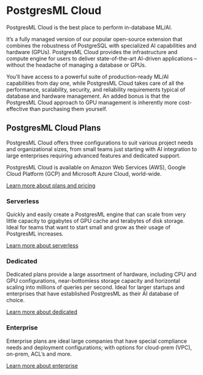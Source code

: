 # PostgresML Cloud 

PostgresML Cloud is the best place to perform in-database ML/AI. 

It’s a fully managed version of our popular open-source extension that combines the robustness of PostgreSQL with specialized AI capabilities and hardware (GPUs). PostgresML Cloud provides the infrastructure and compute engine for users to deliver state-of-the-art AI-driven applications – without the headache of managing a database or GPUs. 

You’ll have access to a powerful suite of production-ready ML/AI capabilities from day one, while PostgresML Cloud takes care of all the performance, scalability, security, and reliability requirements typical of database and hardware management. An added bonus is that the PostgresML Cloud approach to GPU management is inherently more cost-effective than purchasing them yourself.

## PostgresML Cloud Plans

PostgresML Cloud offers three configurations to suit various project needs and organizational sizes,  from small teams just starting with AI integration to large enterprises requiring advanced features and dedicated support.

PostgresML Cloud is available on Amazon Web Services (AWS), Google Cloud Platform (GCP) and Microsoft Azure Cloud, world-wide.

[Learn more about plans and pricing](/pricing) 

### Serverless

Quickly and easily create a PostgresML engine that can scale from very little capacity to gigabytes of GPU cache and terabytes of disk storage. Ideal for teams that want to start small and grow as their usage of PostgresML increases. 

[Learn more about serverless](serverless.md)

### Dedicated

Dedicated plans provide a large assortment of hardware, including CPU and GPU configurations, near-bottomless storage capacity and horizontal scaling into millions of queries per second. Ideal for larger startups and enterprises that have established PostgresML as their AI database of choice. 

[Learn more about dedicated](dedicated.md)

### Enterprise

Enterprise plans are ideal large companies that have special compliance needs and deployment configurations; with options for cloud-prem (VPC), on-prem, ACL’s and more.

[Learn more about enterprise](enterprise/)
